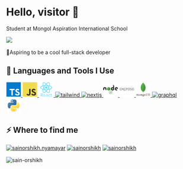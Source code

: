 <h1>Hello, visitor 👋</h1>
<p>Student at Mongol Aspiration International School</p>
<p><a><img src="https://images-wixmp-ed30a86b8c4ca887773594c2.wixmp.com/f/f664f564-f28e-4db8-81a1-3d32fdb803d9/d9ysc63-47bfbb2f-ec9b-432b-8255-65a01488479a.png/v1/fill/w_1024,h_576,q_80,strp/pixel_art_of_the_starry_night_from_van_gogh_by_bidulechat_d9ysc63-fullview.jpg?token=eyJ0eXAiOiJKV1QiLCJhbGciOiJIUzI1NiJ9.eyJzdWIiOiJ1cm46YXBwOjdlMGQxODg5ODIyNjQzNzNhNWYwZDQxNWVhMGQyNmUwIiwiaXNzIjoidXJuOmFwcDo3ZTBkMTg4OTgyMjY0MzczYTVmMGQ0MTVlYTBkMjZlMCIsIm9iaiI6W1t7ImhlaWdodCI6Ijw9NTc2IiwicGF0aCI6IlwvZlwvZjY2NGY1NjQtZjI4ZS00ZGI4LTgxYTEtM2QzMmZkYjgwM2Q5XC9kOXlzYzYzLTQ3YmZiYjJmLWVjOWItNDMyYi04MjU1LTY1YTAxNDg4NDc5YS5wbmciLCJ3aWR0aCI6Ijw9MTAyNCJ9XV0sImF1ZCI6WyJ1cm46c2VydmljZTppbWFnZS5vcGVyYXRpb25zIl19.WfJyIBrAPwZLaHovBcWBbuWnnFQIjhBrObOp7mljtVA"/></a></p>
<p>🎯Aspiring to be a cool full-stack developer</p>
<h2>🚀 Languages and Tools I Use</h2>
<p align="left">
  <a href="https://www.typescriptlang.org/" target="_blank" rel="noreferrer">
    <img src="https://raw.githubusercontent.com/devicons/devicon/master/icons/typescript/typescript-original.svg" alt="typescript" width="40" height="40"/>
  </a>
  <a href="https://developer.mozilla.org/en-US/docs/Web/JavaScript" target="_blank" rel="noreferrer">
    <img src="https://raw.githubusercontent.com/devicons/devicon/master/icons/javascript/javascript-original.svg" alt="javascript" width="40" height="40"/>
  </a>
  <a href="https://reactjs.org/" target="_blank" rel="noreferrer">
    <img src="https://raw.githubusercontent.com/devicons/devicon/master/icons/react/react-original-wordmark.svg" alt="react" width="40" height="40"/>
  </a>
  <a href="https://tailwindcss.com/" target="_blank" rel="noreferrer">
    <img src="https://www.vectorlogo.zone/logos/tailwindcss/tailwindcss-icon.svg" alt="tailwind" width="40" height="40"/>
  </a>
  <a href="https://nextjs.org/" target="_blank" rel="noreferrer">
    <img src="https://cdn.worldvectorlogo.com/logos/nextjs-2.svg" alt="nextjs" width="40" height="40"/>
  </a>
  <a href="https://nodejs.org" target="_blank" rel="noreferrer">
    <img src="https://raw.githubusercontent.com/devicons/devicon/master/icons/nodejs/nodejs-original-wordmark.svg" alt="nodejs" width="40" height="40"/>
  </a>
  <a href="https://expressjs.com" target="_blank" rel="noreferrer">
    <img src="https://raw.githubusercontent.com/devicons/devicon/master/icons/express/express-original-wordmark.svg" alt="express" width="40" height="40"/>
  </a>
  <a href="https://www.mongodb.com/" target="_blank" rel="noreferrer">
    <img src="https://raw.githubusercontent.com/devicons/devicon/master/icons/mongodb/mongodb-original-wordmark.svg" alt="mongodb" width="40" height="40"/>
  </a>
  <a href="https://graphql.org" target="_blank" rel="noreferrer">
    <img src="https://www.vectorlogo.zone/logos/graphql/graphql-icon.svg" alt="graphql" width="40" height="40"/>
  </a>
  <a href="https://www.python.org" target="_blank" rel="noreferrer">
    <img src="https://raw.githubusercontent.com/devicons/devicon/master/icons/python/python-original.svg" alt="python" width="40" height="40"/>
  </a>
</p>
<h2>⚡️ Where to find me</h2>
<p align="left">
<a href="https://fb.com/sainorshikh.nyamayar" target="blank"><img align="center" src="https://raw.githubusercontent.com/rahuldkjain/github-profile-readme-generator/master/src/images/icons/Social/facebook.svg" alt="sainorshikh.nyamayar" height="30" width="40" /></a>
<a href="https://instagram.com/sainorshikh" target="blank"><img align="center" src="https://raw.githubusercontent.com/rahuldkjain/github-profile-readme-generator/master/src/images/icons/Social/instagram.svg" alt="sainorshikh" height="30" width="40" /></a>
<a href="https://discordapp.com/users/779665822271537162" target="blank"><img align="center" src="https://raw.githubusercontent.com/rahuldkjain/github-profile-readme-generator/master/src/images/icons/Social/discord.svg" alt="sainorshikh" height="30" width="40" /></a>
</p>
<p><img align="center" src="https://github-readme-streak-stats.herokuapp.com/?user=sain-orshikh&" alt="sain-orshikh" /></p>
